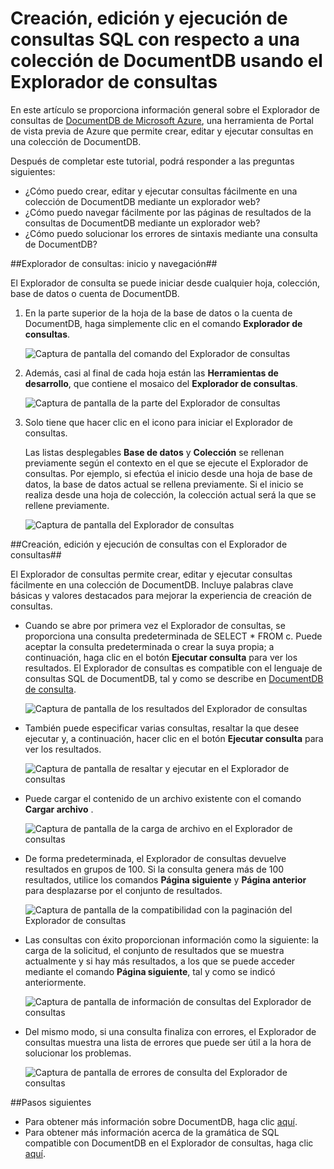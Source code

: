 <properties 
	pageTitle="Creación, edición y ejecución de consultas SQL con respecto a una colección de DocumentDB usando el Explorador de consultas | Microsoft Azure" 
	description="Obtenga información sobre el Explorador de consultas de DocumentDB, una herramienta del Portal de vista previa de Azure que permite crear, editar y ejecutar consultas SQL con respecto a una colección de DocumentDB." 
	services="documentdb" 
	authors="stephbaron" 
	manager="jhubbard" 
	editor="monicar" 
	documentationCenter=""/>

<tags 
	ms.service="documentdb" 
	ms.workload="data-services" 
	ms.tgt_pltfrm="na" 
	ms.devlang="na" 
	ms.topic="get-started-article"
	ms.date="06/10/2015" 
	ms.author="stbaro"/>

# Creación, edición y ejecución de consultas SQL con respecto a una colección de DocumentDB usando el Explorador de consultas #

En este artículo se proporciona información general sobre el Explorador de consultas de [DocumentDB de Microsoft Azure](http://azure.microsoft.com/services/documentdb/), una herramienta de Portal de vista previa de Azure que permite crear, editar y ejecutar consultas en una colección de DocumentDB.

Después de completar este tutorial, podrá responder a las preguntas siguientes:

-	¿Cómo puedo crear, editar y ejecutar consultas fácilmente en una colección de DocumentDB mediante un explorador web?
-	¿Cómo puedo navegar fácilmente por las páginas de resultados de la consultas de DocumentDB mediante un explorador web?
-	¿Cómo puedo solucionar los errores de sintaxis mediante una consulta de DocumentDB? 

##<a id="Launch"></a>Explorador de consultas: inicio y navegación##

El Explorador de consulta se puede iniciar desde cualquier hoja, colección, base de datos o cuenta de DocumentDB.
  
1. En la parte superior de la hoja de la base de datos o la cuenta de DocumentDB, haga simplemente clic en el comando **Explorador de consultas**.

	![Captura de pantalla del comando del Explorador de consultas](./media/documentdb-query-collections-query-explorer/queryexplorercommand.png)

2. Además, casi al final de cada hoja están las **Herramientas de desarrollo**, que contiene el mosaico del **Explorador de consultas**.
	
	![Captura de pantalla de la parte del Explorador de consultas](./media/documentdb-query-collections-query-explorer/queryexplorerpart.png)

2. Solo tiene que hacer clic en el icono para iniciar el Explorador de consultas.

	Las listas desplegables **Base de datos** y **Colección** se rellenan previamente según el contexto en el que se ejecute el Explorador de consultas. Por ejemplo, si efectúa el inicio desde una hoja de base de datos, la base de datos actual se rellena previamente. Si el inicio se realiza desde una hoja de colección, la colección actual será la que se rellene previamente.

	![Captura de pantalla del Explorador de consultas](./media/documentdb-query-collections-query-explorer/queryexplorerinitial.png)

##<a id="Create"></a>Creación, edición y ejecución de consultas con el Explorador de consultas##

El Explorador de consultas permite crear, editar y ejecutar consultas fácilmente en una colección de DocumentDB. Incluye palabras clave básicas y valores destacados para mejorar la experiencia de creación de consultas.

- Cuando se abre por primera vez el Explorador de consultas, se proporciona una consulta predeterminada de SELECT * FROM c. Puede aceptar la consulta predeterminada o crear la suya propia; a continuación, haga clic en el botón **Ejecutar consulta** para ver los resultados. El Explorador de consultas es compatible con el lenguaje de consultas SQL de DocumentDB, tal y como se describe en [DocumentDB de consulta](documentdb-sql-query.md).

	![Captura de pantalla de los resultados del Explorador de consultas](./media/documentdb-query-collections-query-explorer/queryresults1.png)

- También puede especificar varias consultas, resaltar la que desee ejecutar y, a continuación, hacer clic en el botón **Ejecutar consulta** para ver los resultados.

	![Captura de pantalla de resaltar y ejecutar en el Explorador de consultas](./media/documentdb-query-collections-query-explorer/queryexplorerhighlightandrun.png)

- Puede cargar el contenido de un archivo existente con el comando **Cargar archivo** .

	![Captura de pantalla de la carga de archivo en el Explorador de consultas](./media/documentdb-query-collections-query-explorer/loadqueryfile.png)

- De forma predeterminada, el Explorador de consultas devuelve resultados en grupos de 100. Si la consulta genera más de 100 resultados, utilice los comandos **Página siguiente** y **Página anterior** para desplazarse por el conjunto de resultados.

	![Captura de pantalla de la compatibilidad con la paginación del Explorador de consultas](./media/documentdb-query-collections-query-explorer/queryresultspagination.png)

- Las consultas con éxito proporcionan información como la siguiente: la carga de la solicitud, el conjunto de resultados que se muestra actualmente y si hay más resultados, a los que se puede acceder mediante el comando **Página siguiente**, tal y como se indicó anteriormente.

	![Captura de pantalla de información de consultas del Explorador de consultas](./media/documentdb-query-collections-query-explorer/queryinformation.png)

- Del mismo modo, si una consulta finaliza con errores, el Explorador de consultas muestra una lista de errores que puede ser útil a la hora de solucionar los problemas.

	![Captura de pantalla de errores de consulta del Explorador de consultas](./media/documentdb-query-collections-query-explorer/queryerror.png)

##<a name="NextSteps"></a>Pasos siguientes

- Para obtener más información sobre DocumentDB, haga clic [aquí](http://azure.com/docdb).
- Para obtener más información acerca de la gramática de SQL compatible con DocumentDB en el Explorador de consultas, haga clic [aquí](documentdb-sql-query.md).
 

<!---HONumber=August15_HO6-->